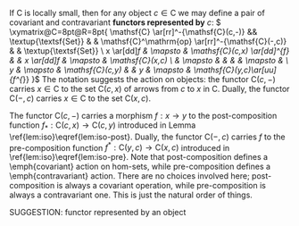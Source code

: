 
If $\mathsf{C}$ is locally small, then for any object $c\in \mathsf{C}$ we may define a pair of covariant and contravariant **functors represented by** $c$:
$ \xymatrix@C=8pt@R=8pt{ \mathsf{C} \ar[rr]^-{\mathsf{C}(c,-)} && \textup{\textsf{Set}} & & \mathsf{C}^\mathrm{op} \ar[rr]^-{\mathsf{C}(-,c)} & & \textup{\textsf{Set}} \\ x \ar[dd]_f & \mapsto & \mathsf{C}(c,x) \ar[dd]^{f_*} & & x \ar[dd]_f & \mapsto & \mathsf{C}(x,c) \\ & \mapsto & & & & \mapsto & \\ y & \mapsto & \mathsf{C}(c,y) & & y & \mapsto & \mathsf{C}(y,c)\ar[uu]_{f^{*}} }$
The notation suggests the action on objects: the functor $\mathsf{C}(c,-)$ carries $x \in \mathsf{C}$ to the set $\mathsf{C}(c,x)$ of arrows from $c$ to $x$ in $\mathsf{C}$. Dually, the functor $\mathsf{C}(-,c)$ carries $x \in \mathsf{C}$ to the set $\mathsf{C}(x,c)$.

The functor $\mathsf{C}(c,-)$ carries a morphism $f : x \to y$ to the post-composition function $f_* : \mathsf{C}(c,x) \to \mathsf{C}(c,y)$ introduced in Lemma \ref{lem:iso}\eqref{lem:iso-post}. Dually, the functor $\mathsf{C}(-,c)$ carries $f$ to the pre-composition function $f^* : \mathsf{C}(y,c) \to \mathsf{C}(x,c)$ introduced in \ref{lem:iso}\eqref{lem:iso-pre}. Note that post-composition defines a \emph{covariant} action on hom-sets, while pre-composition defines a \emph{contravariant} action. There are no choices involved here; post-composition is always a covariant operation, while pre-composition is always a contravariant one. This is just the natural order of things.


SUGGESTION: functor represented by an object